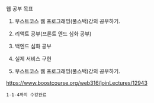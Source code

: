 웹 공부 목표
1. 부스트코스 웹 프로그래밍(풀스택)강의 공부하기.
2. 리액트 공부(프론트 엔드 심화 공부)
3. 백엔드 심화 공부
4. 실제 서비스 구현

1. 부스트코스 웹 프로그래밍(풀스택)강의 공부하기.

https://www.boostcourse.org/web316/joinLectures/12943

	1-1-4까지 수강완료
